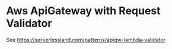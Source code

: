 # Aws ApiGateway with Request Validator

See https://serverlessland.com/patterns/apigw-lambda-validator
